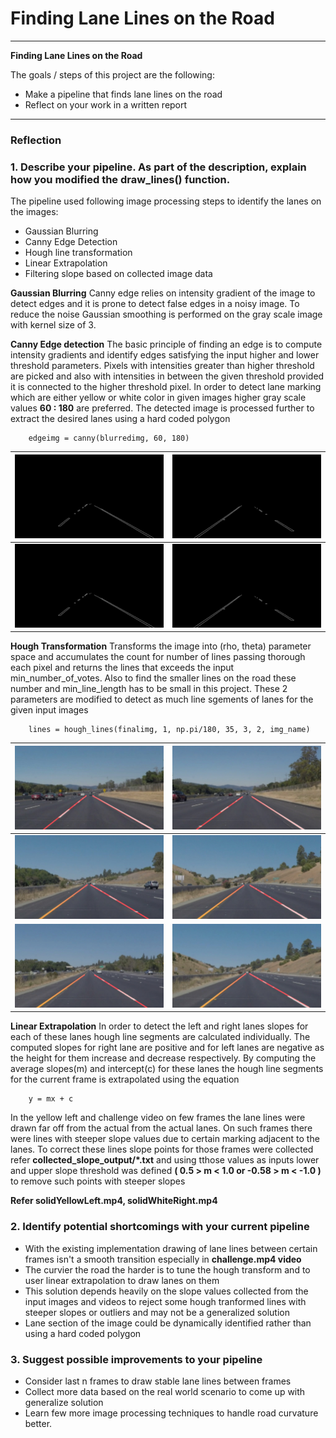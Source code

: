 # **Finding Lane Lines on the Road** 


---

**Finding Lane Lines on the Road**

The goals / steps of this project are the following:
* Make a pipeline that finds lane lines on the road
* Reflect on your work in a written report


[//]: # (Image References)

[image1]: ./examples/grayscale.jpg "Grayscale"
[image2]: ./test_images_roi_output/solidWhiteCurve.jpg "roi1" 
[image3]: ./test_images_roi_output/solidWhiteRight.jpg "roi2"
[image4]: ./test_images_roi_output/solidYellowCurve.jpg "roi3"
[image5]: ./test_images_roi_output/solidYellowCurve2.jpg "roi4"
[image6]: ./test_images_roi_output/solidYellowLeft.jpg "roi5"
[image7]: ./test_images_output/solidWhiteCurve.jpg "lm1"
[image8]: ./test_images_output/solidWhiteRight.jpg "lm2"
[image9]: ./test_images_output/solidYellowCurve.jpg "lm3"
[image10]: ./test_images_output/solidYellowCurve2.jpg "lm4"
[image11]: ./test_images_output/solidYellowLeft.jpg "lm5"
[image12]: ./test_images_output/whiteCarLaneSwitch.jpg "lm5"


---

### Reflection

### 1. Describe your pipeline. As part of the description, explain how you modified the draw_lines() function.

The pipeline used following image processing steps to identify the lanes on the images:
* Gaussian Blurring
* Canny Edge Detection
* Hough line transformation
* Linear Extrapolation
* Filtering slope based on collected image data

**Gaussian Blurring**
    Canny edge relies on intensity gradient of the image to detect edges and it is prone to detect false edges in a 
    noisy image. To reduce the noise Gaussian smoothing is performed on the gray scale image with kernel size of 3.
    
**Canny Edge detection**
    The basic principle of finding an edge is to compute intensity gradients and identify edges satisfying the input
    higher and lower threshold parameters. Pixels with intensities greater than higher threshold are picked
    and also with intensities in between the given threshold provided it is connected to the higher threshold
    pixel. In order to detect lane marking which are either yellow or white color in given images higher gray scale
    values **60 : 180** are preferred. The detected image is processed further to extract the desired lanes using a hard
    coded polygon
    
```
    edgeimg = canny(blurredimg, 60, 180)
 ```

 ![image2] | ![image6]
  --------- | ----------
![image2] | ![image6] 

**Hough Transformation**
    Transforms the image into (rho, theta) parameter space and accumulates the count for number of lines passing thorough
    each pixel and returns the lines that exceeds the input min_number_of_votes. Also to find the smaller lines on
    the road these number and min_line_length has to be small in this project. These 2 parameters are modified to detect as much
    line sgements of lanes for the given input images
    
```
    lines = hough_lines(finalimg, 1, np.pi/180, 35, 3, 2, img_name)
```
 
 ![image7] | ![image8]
 --------- | ------------
 ![image9] | ![image10] 
![image11] | ![image12]

**Linear Extrapolation**
    In order to detect the left and right lanes slopes for each of these lanes hough line segments are calculated
    individually. The computed slopes for right lane are positive and for left lanes are negative as the height for
    them increase and decrease respectively. By computing the average slopes(m) and intercept(c) for these lanes the
    hough line segments for the current frame is extrapolated using the equation
    
```
    y = mx + c
```    

   In the yellow left and challenge video on few frames the lane lines were drawn far off from the actual from the actual
   lanes. On such frames there were lines with steeper slope values due to certain marking adjacent to the lanes. To correct
   these lines slope points for those frames were collected refer **collected_slope_output/*.txt** and using
   tthose values as inputs lower and upper slope threshold was defined **( 0.5 > m < 1.0  or -0.58 > m < -1.0 )** to remove
   such points with steeper slopes
    
**Refer solidYellowLeft.mp4, solidWhiteRight.mp4**

### 2. Identify potential shortcomings with your current pipeline

* With the existing implementation drawing of lane lines between certain frames isn't a smooth transition especially in
**challenge.mp4 video**
* The curvier the road the harder is to tune the hough transform and to user linear extrapolation to draw lanes
on them
* This solution depends heavily on the slope values collected from the input images and videos to reject
 some hough tranformed lines with steeper slopes or outliers and may not be a generalized solution 
* Lane section of the image could be dynamically identified rather than using a hard coded polygon

### 3. Suggest possible improvements to your pipeline

* Consider last n frames to draw stable lane lines between frames
* Collect more data based on the real world scenario to come up with generalize solution
* Learn few more image processing techniques to handle road curvature better.
